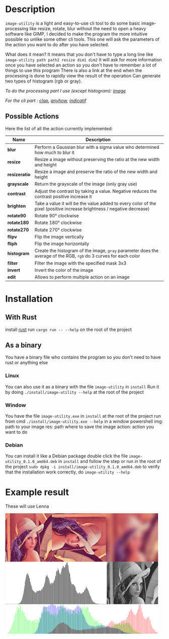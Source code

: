 # Description
`image-utility` is a light and easy-to-use cli tool to do some basic image-processing like 
resize, rotate, blur without the need to open a heavy software like GIMP, I decided
to make the program the more intuitive possible so unlike some other cli tools.
This one will ask the parameters of the action you want to do after you have selected.

What does it mean? It means that you don't have to type a long line like `image-utility path path2 resize dim1 dim2`
It will ask for more information once you have selected an action so you don't have to remember a lot of things to use this program
There is also a link at the end when the processing is done to rapidly view the result of the operation
Can generate two types of histogram (rgb or gray).

*To do the processing part I use (except histogram): [image](https://github.com/image-rs/image)*

*For the cli part : [clap](https://github.com/clap-rs/clap), [anyhow](https://github.com/dtolnay/anyhow), [indicatif](https://github.com/console-rs/indicatif)*


## Possible Actions
Here the list of all the action currently implemented:

| **Name**        | **Description**                                                                                                        | 
|-----------------|------------------------------------------------------------------------------------------------------------------------|
| **blur**        | Perform a Gaussian blur with a sigma value who determined how much to blur it                                          |
| **resize**      | Resize a image without preserving the ratio at the new width and height                                                |
| **resizeratio** | Resize a image and preserve the ratio of the new width and height                                                      |
| **grayscale**   | Return the grayscale of the image (only gray use)                                                                      |
| **contrast**    | Adjust the contrast by taking a value. Negative reduces the contrast positive increase it                              |
| **brighten**    | Take a value it will be the value added to every color of the pixel (positive increase brightness / negative decrease) |
| **rotate90**    | Rotate 90° clockwise                                                                                                   |
| **rotate180**   | Rotate 180° clockwise                                                                                                  |
| **rotate270**   | Rotate 270° clockwise                                                                                                  |
| **flipv**       | Flip the image vertically                                                                                              |
| **fliph**       | Flip the image horizontally                                                                                            |
| **histogram**   | Create the histogram of the image, `gray` parameter does the average of the RGB, `rgb` do 3 curves for each color      |
| **filter**      | Filter the image with the specified mask 3x3                                                                           |
| **invert**      | Invert the color of the image                                                                                          |
| **edit**        | Allows to perform multiple action on an image                                                                          |

# Installation
## With Rust
install [rust]("https://www.rust-lang.org/learn/get-started")
run `cargo run -- --help` on the root of the project

## As a binary

You have a binary file who contains the program so you don't need to
have rust or anything else
### Linux
You can also use it as a binary with the file `image-utility` in `install`
Run it by doing `./install/image-utility --help` at the root of the project

### Window
You have the file `image-utility.exe` in `install`
at the root of the project run from cmd `./install/image-utility.exe --help` in a window powershell
img: path to your image
res: path where to save the image
action: action you want to do 

### Debian
You can install it like a Debian package double click the file `image-utility_0.1.0_amd64.deb` in `install` and follow the step or
run in the root of the project `sudo dpkg -i install/image-utility_0.1.0_amd64.deb`
to verify that the installation work correctly, do `image-utility --help`

# Example result
These will use Lenna

![lena](display.png) 

